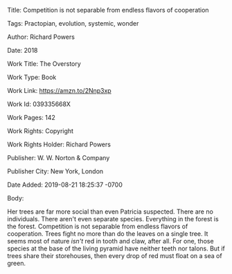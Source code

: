 Title:  Competition is not separable from endless flavors of cooperation

Tags:   Practopian, evolution, systemic, wonder

Author: Richard Powers

Date:   2018

Work Title: The Overstory

Work Type: Book

Work Link: https://amzn.to/2Nnp3xp

Work Id: 039335668X

Work Pages: 142

Work Rights: Copyright

Work Rights Holder: Richard Powers

Publisher: W. W. Norton & Company

Publisher City: New York, London

Date Added: 2019-08-21 18:25:37 -0700

Body: 

Her trees are far more social than even Patricia suspected. There are no individuals. There aren't even separate species. Everything in the forest is the forest. Competition is not separable from endless flavors of cooperation. Trees fight no more than do the leaves on a single tree. It seems most of nature *isn't* red in tooth and claw, after all. For one, those species at the base of the living pyramid have neither teeth nor talons. But if trees share their storehouses, then every drop of red must float on a sea of green. 

